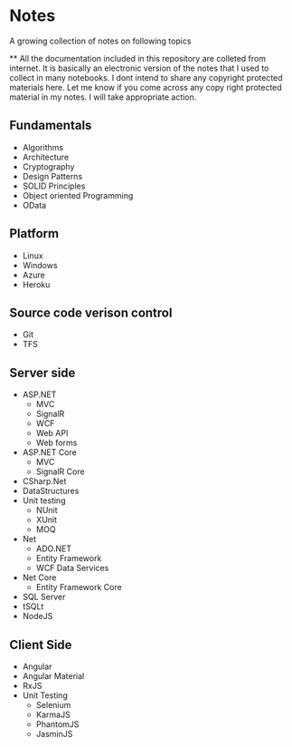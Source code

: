 # Notes
A growing collection of notes on following topics

** All the documentation included in this repository are colleted from internet. It is basically an electronic version of the notes that I used to collect in many notebooks. I dont intend to share any copyright protected materials here. Let me know if you come across any copy right protected material in my notes. I will take appropriate action.

## Fundamentals
* Algorithms
* Architecture
* Cryptography
* Design Patterns
* SOLID Principles
* Object oriented Programming
* OData
## Platform
* Linux
* Windows
* Azure
* Heroku
## Source code verison control
* Git
* TFS
## Server side
* ASP.NET
    * MVC
    * SignalR
    * WCF
    * Web API
    * Web forms
* ASP.NET Core
    * MVC
    * SignalR Core
* CSharp.Net
* DataStructures
* Unit testing
    * NUnit
    * XUnit
    * MOQ
* Net
    * ADO.NET
    * Entity Framework
    * WCF Data Services
* Net Core
    * Entity Framework Core
* SQL Server
* tSQLt
* NodeJS
## Client Side
* Angular
* Angular Material
* RxJS
* Unit Testing
    * Selenium 
    * KarmaJS
    * PhantomJS
    * JasminJS 
